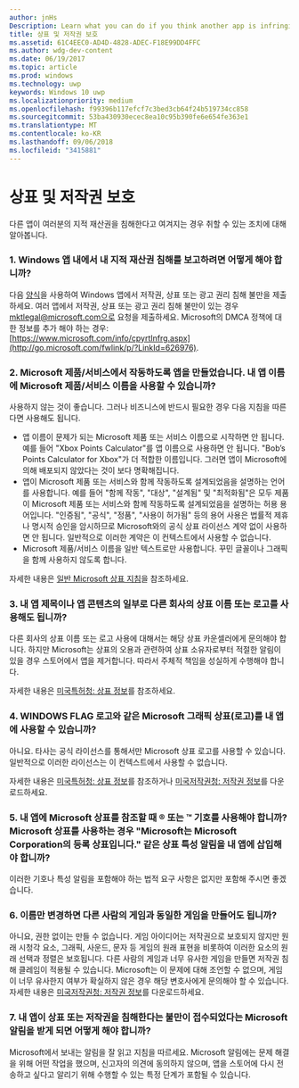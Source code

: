 ```yaml
---
author: jnHs
Description: Learn what you can do if you think another app is infringing on your intellectual property rights.
title: 상표 및 저작권 보호
ms.assetid: 61C4EEC0-AD4D-4828-ADEC-F18E99DD4FFC
ms.author: wdg-dev-content
ms.date: 06/19/2017
ms.topic: article
ms.prod: windows
ms.technology: uwp
keywords: Windows 10 uwp
ms.localizationpriority: medium
ms.openlocfilehash: f99396b117efcf7c3bed3cb64f24b519734cc858
ms.sourcegitcommit: 53ba430930ecec8ea10c95b390fe6e654fe363e1
ms.translationtype: MT
ms.contentlocale: ko-KR
ms.lasthandoff: 09/06/2018
ms.locfileid: "3415881"
---
```

# <a name="trademark-and-copyright-protection"></a>상표 및 저작권 보호


다른 앱이 여러분의 지적 재산권을 침해한다고 여겨지는 경우 취할 수 있는 조치에 대해 알아봅니다.

### <a name="1-how-may-i-report-an-infringement-of-my-intellectual-property-rights-within-a-windows-app"></a>1. Windows 앱 내에서 내 지적 재산권 침해를 보고하려면 어떻게 해야 합니까?


다음 [양식](http://go.microsoft.com/fwlink/p/?LinkId=273879)을 사용하여 Windows 앱에서 저작권, 상표 또는 광고 권리 침해 불만을 제출하세요. 여러 앱에서 저작권, 상표 또는 광고 권리 침해 불만이 있는 경우 mktlegal@microsoft.com으로 요청을 제출하세요. Microsoft의 DMCA 정책에 대 한 정보를 추가 해야 하는 경우: [https://www.microsoft.com/info/cpyrtInfrg.aspx](http://go.microsoft.com/fwlink/p/?LinkId=626976).

### <a name="2-i-created-my-app-to-work-with-a-microsoft-productservice-may-i-use-the-microsoft-productservice-name-in-the-name-of-my-app"></a>2. Microsoft 제품/서비스에서 작동하도록 앱을 만들었습니다. 내 앱 이름에 Microsoft 제품/서비스 이름을 사용할 수 있습니까?


사용하지 않는 것이 좋습니다. 그러나 비즈니스에 반드시 필요한 경우 다음 지침을 따른다면 사용해도 됩니다.

-   앱 이름이 문제가 되는 Microsoft 제품 또는 서비스 이름으로 시작하면 안 됩니다. 예를 들어 "Xbox Points Calculator"를 앱 이름으로 사용하면 안 됩니다. "Bob’s Points Calculator for Xbox"가 더 적합한 이름입니다. 그러면 앱이 Microsoft에 의해 배포되지 않았다는 것이 보다 명확해집니다.
-   앱이 Microsoft 제품 또는 서비스와 함께 작동하도록 설계되었음을 설명하는 언어를 사용합니다. 예를 들어 "함께 작동", "대상", "설계됨" 및 "최적화됨"은 모두 제품이 Microsoft 제품 또는 서비스와 함께 작동하도록 설계되었음을 설명하는 허용 용어입니다. "인증됨", "공식", "정품", "사용이 허가됨" 등의 용어 사용은 법률적 제휴나 명시적 승인을 암시하므로 Microsoft와의 공식 상표 라이선스 계약 없이 사용하면 안 됩니다. 일반적으로 이러한 계약은 이 컨텍스트에서 사용할 수 없습니다.
-   Microsoft 제품/서비스 이름을 일반 텍스트로만 사용합니다. 꾸민 글꼴이나 그래픽을 함께 사용하지 않도록 합니다.

자세한 내용은 [일반 Microsoft 상표 지침](http://go.microsoft.com/fwlink/p/?LinkId=225434)을 참조하세요.

### <a name="3-is-it-ok-if-i-use-the-trademarked-name-or-logo-of-another-company-in-the-title-of-my-app-or-as-part-of-the-content-of-my-app"></a>3. 내 앱 제목이나 앱 콘텐츠의 일부로 다른 회사의 상표 이름 또는 로고를 사용해도 됩니까?


다른 회사의 상표 이름 또는 로고 사용에 대해서는 해당 상표 카운셀러에게 문의해야 합니다. 하지만 Microsoft는 상표의 오용과 관련하여 상표 소유자로부터 적절한 알림이 있을 경우 스토어에서 앱을 제거합니다. 따라서 주체적 책임을 성실하게 수행해야 합니다.

자세한 내용은 [미국특허청: 상표 정보](http://go.microsoft.com/fwlink/p/?LinkId=225271)를 참조하세요.

### <a name="4-may-i-use-microsofts-graphical-trademarks-logos-such-as-the-windows-flag-logo-in-my-app"></a>4. WINDOWS FLAG 로고와 같은 Microsoft 그래픽 상표(로고)를 내 앱에 사용할 수 있습니까?


아니요. 타사는 공식 라이선스를 통해서만 Microsoft 상표 로고를 사용할 수 있습니다. 일반적으로 이러한 라이선스는 이 컨텍스트에서 사용할 수 없습니다.

자세한 내용은 [미국특허청: 상표 정보](http://go.microsoft.com/fwlink/p/?LinkId=225271)를 참조하거나 [미국저작권청: 저작권 정보](http://go.microsoft.com/fwlink/p/?LinkID=225273)를 다운로드하세요.

### <a name="5-do-i-need-to-use-registered--or-trademark--symbols-when-i-refer-to-a-microsoft-trademark-in-my-app-and-must-i-when-using-a-microsoft-trademark-place-a-trademark-attribution-notice-in-my-app-for-example-microsoft-is-a-registered-trademark-of-the-microsoft-corporation"></a>5. 내 앱에 Microsoft 상표를 참조할 때 ® 또는 ™ 기호를 사용해야 합니까? Microsoft 상표를 사용하는 경우 "Microsoft는 Microsoft Corporation의 등록 상표입니다." 같은 상표 특성 알림을 내 앱에 삽입해야 합니까?


이러한 기호나 특성 알림을 포함해야 하는 법적 요구 사항은 없지만 포함해 주시면 좋겠습니다.

### <a name="6-is-it-ok-if-i-make-a-game-that-is-identical-to-someone-elses-game-as-long-as-i-change-the-name"></a>6. 이름만 변경하면 다른 사람의 게임과 동일한 게임을 만들어도 됩니까?


아니요, 권한 없이는 만들 수 없습니다. 게임 아이디어는 저작권으로 보호되지 않지만 원래 시청각 요소, 그래픽, 사운드, 문자 등 게임의 원래 표현을 비롯하여 이러한 요소의 원래 선택과 정렬은 보호됩니다. 다른 사람의 게임과 너무 유사한 게임을 만들면 저작권 침해 클레임이 적용될 수 있습니다. Microsoft는 이 문제에 대해 조언할 수 없으며, 게임이 너무 유사한지 여부가 확실하지 않은 경우 해당 변호사에게 문의해야 할 수 있습니다. 자세한 내용은 [미국저작권청: 저작권 정보](http://go.microsoft.com/fwlink/p/?LinkID=225273)를 다운로드하세요.

### <a name="7-what-should-i-do-if-i-get-a-notice-from-microsoft-telling-me-it-has-received-a-complaint-that-my-app-infringes-a-trademark-or-copyright"></a>7. 내 앱이 상표 또는 저작권을 침해한다는 불만이 접수되었다는 Microsoft 알림을 받게 되면 어떻게 해야 합니까?


Microsoft에서 보내는 알림을 잘 읽고 지침을 따르세요. Microsoft 알림에는 문제 해결을 위해 어떤 작업을 했으며, 신고자의 의견에 동의하지 않으며, 앱을 스토어에 다시 전송하고 싶다고 알리기 위해 수행할 수 있는 특정 단계가 포함될 수 있습니다.

 

 




